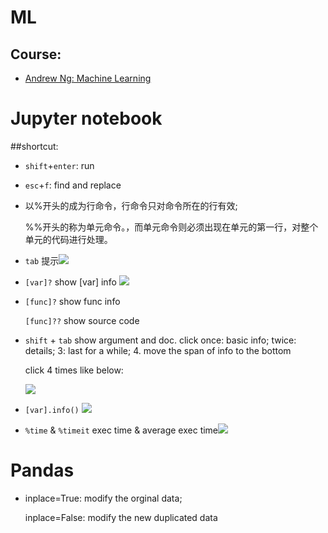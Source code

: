 # ML

## Course:

- [Andrew Ng: Machine Learning](https://www.coursera.org/learn/machine-learning/home/welcome)

# Jupyter notebook

##shortcut:

- `shift`+`enter`: run
- `esc`+`f`: find and replace

- 以%开头的成为行命令，行命令只对命令所在的行有效;

  %%开头的称为单元命令。，而单元命令则必须出现在单元的第一行，对整个单元的代码进行处理。

- `tab` 提示![](https://tva1.sinaimg.cn/large/006y8mN6ly1g7er2qj1dnj30f4083glz.jpg)

- `[var]?`  show [var] info ![](https://tva1.sinaimg.cn/large/006y8mN6ly1g7erheernpj30em0a13zt.jpg)

- `[func]?` show func info

  `[func]??` show source code

- `shift` + `tab`  show argument and doc. click once: basic info; twice: details; 3: last for a while; 4. move the span of info to the bottom 

  click 4 times like below:

  ![](https://tva1.sinaimg.cn/large/006y8mN6gy1g8ey5qo9xsj30i40c2jt0.jpg)

  

- `[var].info()` ![](https://tva1.sinaimg.cn/large/006y8mN6ly1g7ermli23uj30it08n0tg.jpg)

- `%time` & `%timeit` exec time & average exec time![](https://tva1.sinaimg.cn/large/006y8mN6ly1g7es1gn0l6j30cd01kdfp.jpg)




# Pandas

- inplace=True: modify the orginal data;

  inplace=False: modify the new duplicated data